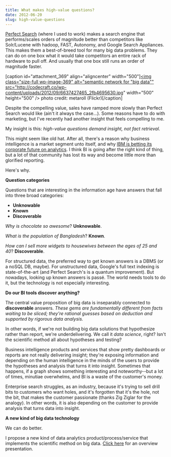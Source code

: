 ```yaml
---
title: What makes high-value questions?
date: 2012-06-20
slug: high-value-questions
---
```


<a href="http://www.perfectsearchcorp.com">Perfect Search</a> (where I used to work) makes a search engine that performs/scales orders of magnitude better than competitors like Solr/Lucene with hadoop, FAST, Autonomy, and Google Search Appliances. This makes them a best-of-breed tool for many big data problems. They can do on one box what it would take competitors an entire rack of hardware to pull off. And usually that one box still runs an order of magnitude faster.

[caption id="attachment_369" align="aligncenter" width="500"]<a href="../../../wp-content/uploads/2012/09/6637427465_2fb4695630.jpg"><img class="size-full wp-image-369" alt="semantic network for "big data"" src="http://codecraft.co/wp-content/uploads/2012/09/6637427465_2fb4695630.jpg" width="500" height="500" /></a> photo credit: metaroll (Flickr)[/caption]

Despite the compelling value, sales have ramped more slowly than Perfect Search would like (ain't it always the case...). Some reasons have to do with marketing, but I've recently had another insight that feels compelling to me.

My insight is this: <em>high-value questions demand insight, not fact retrieval</em>.

This might seem like old hat. After all, there's a reason why business intelligence is a market segment unto itself, and why <a href="http://thetrendpoint.com/2012/04/ibm-betting-big-bucks-on-data-analytics-software/" target="_blank">IBM is betting its corporate future on analytics</a>. I think BI is going after the right kind of thing, but a lot of that community has lost its way and become little more than glorified reporting.

Here's why.

<strong>Question categories</strong>

Questions that are interesting in the information age have answers that fall into three broad categories:
<ul>
	<li><strong>Unknowable</strong></li>
	<li><strong>Known</strong></li>
	<li><strong>Discoverable</strong></li>
</ul>
<em>Why is chocolate so awesome</em>? <strong>Unknowable</strong>.

<em>What is the population of Bangladesh</em>? <strong>Known</strong>.

<em>How can I sell more widgets to housewives between the ages of 25 and 40</em>? <strong>Discoverable</strong>.

For structured data, the preferred way to get known answers is a DBMS (or a noSQL DB, maybe). For unstructured data, Google's full text indexing is state-of-the-art (and Perfect Search's is a quantum improvement). But nowadays, looking up known answers is passé. The world needs tools to do it, but the technology is not especially interesting.

<strong>Do our BI tools discover anything?</strong>

The central value proposition of big data is inseparably connected to <strong>discoverable</strong> answers. <em>These gems are fundamentally different from facts waiting to be sliced; they're rational guesses based on deduction and supported by rigorous data analysis.</em>

In other words, if we're not building big data solutions that hypothesize rather than report, we're underdelivering. We call it <em>data science</em>, right? Isn't the scientific method all about hypotheses and testing?

Business intelligence products and services that show pretty dashboards or reports are not really delivering insight; they're exposing information and depending on the human intelligence in the minds of the users to provide the hypotheses and analysis that turns it into insight. Sometimes that happens, if a graph shows something interesting and noteworthy--but a lot of times, minutiae overwhelms, and BI is a waste of the customer's money.

Enterprise search struggles, as an industry, because it's trying to sell drill bits to customers who want holes, and it's forgotten that it's the hole, not the bit, that makes the customer passionate (thanks Zig Ziglar for the analogy). In other words, it is also depending on the customer to provide analysis that turns data into insight.

<strong>A new kind of big data technology</strong>

We can do better.

I propose a new kind of data analytics product/process/service that implements the scientific method on big data. <a href="https://docs.google.com/presentation/pub?id=1zz4sq1924gfbs4734h4Tc0oKkhXkbitF1iyF07dwhxo&start=false&loop=false&delayms=3000" target="_blank">Click here</a> for an overview presentation.
